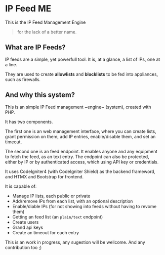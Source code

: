 # IP Feed ME

This is the IP Feed Management Engine
> for the lack of a better name.

## What are IP Feeds?

IP feeds are a simple, yet powerfull tool. It is, at a glance, a list of IPs, one at a line.

They are used to create **allowlists** and **blocklists** to be fed into appliances, such as firewalls.

## And why this system?

This is an simple IP Feed management ~engine~ (system), created with PHP.

It has two components.

The first one is an web management interface, where you can create lists, grant permission on them, add IP
entries, enable/disable them, and set an timeout.

The second one is an feed endpoint. It enables anyone and any equipment to fetch the feed, as an text entry.
The endpoint can also be protected, either by IP or by authenticated access, which using API key or credentials.

It uses CodeIgniter4 (with CodeIgniter Shield) as the backend frameword, and HTMX and Bootstrap for frontend.

It is capable of:
- Manage IP lists, each public or private
- Add/remove IPs from each list, with an optional description
- Enable/diable IPs (for not showing into feeds without having to revome them)
- Getting an feed list (an `plain/text` endpoint)
- Create users
- Grand api keys
- Create an timeout for each entry

This is an work in progress, any sugestion will be wellcome. And any contribution too ;)
